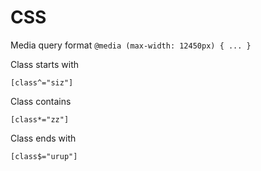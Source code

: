 # CSS

Media query format
```@media (max-width: 12450px) { ... }```


Class starts with

 ```[class^="siz"] ```

Class contains

 ```[class*="zz"]```

Class ends with

 ```[class$="urup"]```
